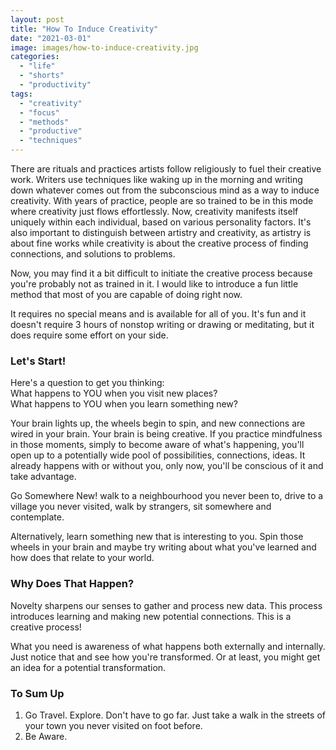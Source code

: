 ```yaml
---
layout: post
title: "How To Induce Creativity"
date: "2021-03-01"
image: images/how-to-induce-creativity.jpg
categories: 
  - "life"
  - "shorts"
  - "productivity"
tags: 
  - "creativity"
  - "focus"
  - "methods"
  - "productive"
  - "techniques"
---
```


There are rituals and practices artists follow religiously to fuel their creative work. Writers use techniques like waking up in the morning and writing down whatever comes out from the subconscious mind as a way to induce creativity. With years of practice, people are so trained to be in this mode where creativity just flows effortlessly. Now, creativity manifests itself uniquely within each individual, based on various personality factors. It's also important to distinguish between artistry and creativity, as artistry is about fine works while creativity is about the creative process of finding connections, and solutions to problems.

Now, you may find it a bit difficult to initiate the creative process because you're probably not as trained in it. I would like to introduce a fun little method that most of you are capable of doing right now.

It requires no special means and is available for all of you. It's fun and it doesn't require 3 hours of nonstop writing or drawing or meditating, but it does require some effort on your side.

### Let's Start!

Here's a question to get you thinking:  
What happens to YOU when you visit new places?  
What happens to YOU when you learn something new?

Your brain lights up, the wheels begin to spin, and new connections are wired in your brain. Your brain is being creative. If you practice mindfulness in those moments, simply to become aware of what's happening, you'll open up to a potentially wide pool of possibilities, connections, ideas. It already happens with or without you, only now, you'll be conscious of it and take advantage.

Go Somewhere New! walk to a neighbourhood you never been to, drive to a village you never visited, walk by strangers, sit somewhere and contemplate.

Alternatively, learn something new that is interesting to you. Spin those wheels in your brain and maybe try writing about what you've learned and how does that relate to your world.

### Why Does That Happen?

Novelty sharpens our senses to gather and process new data. This process introduces learning and making new potential connections. This is a creative process!

What you need is awareness of what happens both externally and internally. Just notice that and see how you're transformed. Or at least, you might get an idea for a potential transformation.

### To Sum Up

1. Go Travel. Explore. Don't have to go far. Just take a walk in the streets of your town you never visited on foot before.
2. Be Aware.
